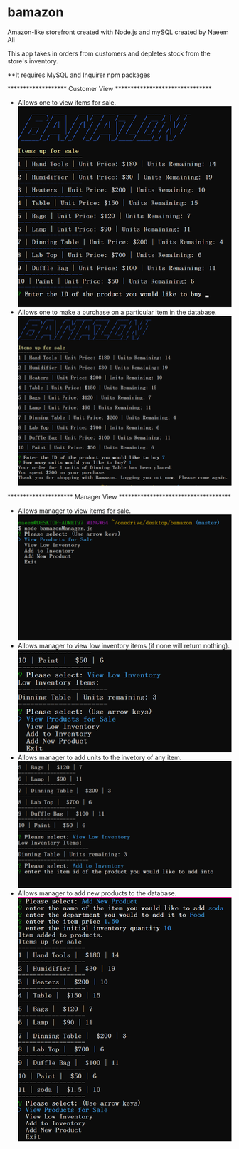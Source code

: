 # bamazon

Amazon-like storefront created with Node.js and mySQL created by Naeem Ali

This app takes in orders from customers and depletes stock from the store's inventory.

**It requires
 MySQL and Inquirer npm packages

 ******************* Customer View *******************************

- Allows one to view items for sale.
![](ScreenShots/Customer%201.png)
- Allows one to make a purchase on a particular item in the database.
![](ScreenShots/Customer%202.png)


********************* Manager View ************************************

- Allows manager to view items for sale.
![](ScreenShots/Manager%201.png)
- Allows manager to view low inventory items (if none will return nothing).
![](ScreenShots/Manager%203.png)
- Allows manager to add units to the invetory of any item.
![](ScreenShots/Manager%204.png)
- Allows manager to add new products to the database.
![](ScreenShots/Manager%205.png)

